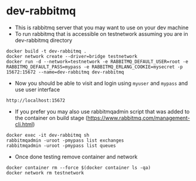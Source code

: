 # dev-rabbitmq
- This is rabbitmq server that you may want to use on your dev machine
- To run rabbitmq that is accessible on testnetwork assuming you are in dev-rabbitmq directory
```
docker build -t dev-rabbitmq .
docker network create --driver=bridge testnetwork
docker run -d --network=testnetwork -e RABBITMQ_DEFAULT_USER=root -e RABBITMQ_DEFAULT_PASS=mypass -e RABBITMQ_ERLANG_COOKIE=mysecret -p 15672:15672 --name=dev-rabbitmq dev-rabbitmq
```
- Now you should be able to visit and login using `myuser` and `mypass` and use user interface
```
http://localhost:15672
```
- If you prefer you may also use rabbitmqadmin script that was added to the container on build stage (https://www.rabbitmq.com/management-cli.html)
```
docker exec -it dev-rabbitmq sh
rabbitmqadmin -uroot -pmypass list exchanges
rabbitmqadmin -uroot -pmypass list queues
```
- Once done testing remove container and network
```
docker container rm --force $(docker container ls -qa)
docker network rm testnetwork
```
